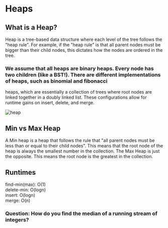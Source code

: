 # Heaps

## What is a Heap?
Heap is a tree-based data structure where each level of the tree follows the "heap rule". For example, if the "heap rule" is
that all parent nodes must be bigger than their child nodes, this dictates how the nodes are ordered in the tree.

### We assume that all heaps are binary heaps. Every node has two children (like a BST!). There are different implementations of heaps, such as binomial and fibonacci
heaps, which are essentially a collection of trees where root nodes are linked together in a doubly linked list. These
configurations allow for runtime gains on insert, delete, and merge.

![heap](https://upload.wikimedia.org/wikipedia/commons/thumb/6/69/Min-heap.png/240px-Min-heap.png)

## Min vs Max Heap

A Min heap is a heap that follows the rule that "all parent nodes must be less than or equal to their child nodes". This means
that the root node of the heap is always the smallest number in the collection. The Max Heap is just the opposite. This means
the root node is the greatest in the collection.

## Runtimes

find-min(max): O(1) <br>
delete-min: O(logn)<br>
insert: O(logn)<br>
merge: O(n)<br>

### Question: How do you find the median of a running stream of integers?

